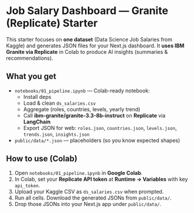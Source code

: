 # Job Salary Dashboard — Granite (Replicate) Starter

This starter focuses on **one dataset** (Data Science Job Salaries from Kaggle) and generates
JSON files for your Next.js dashboard. It **uses IBM Granite via Replicate** in Colab to produce
AI insights (summaries & recommendations).

## What you get
- `notebooks/01_pipeline.ipynb` — Colab-ready notebook:
  - Install deps
  - Load & clean `ds_salaries.csv`
  - Aggregate (roles, countries, levels, yearly trend)
  - Call **ibm-granite/granite-3.3-8b-instruct** on **Replicate** via **LangChain**
  - Export JSON for web: `roles.json`, `countries.json`, `levels.json`, `trends.json`, `insights.json`
- `public/data/*.json` — placeholders (so you know expected shapes)

## How to use (Colab)
1. Open `notebooks/01_pipeline.ipynb` in **Google Colab**.
2. In Colab, set your **Replicate API token** at **Runtime → Variables** with key `api_token`.
3. Upload your Kaggle CSV as `ds_salaries.csv` when prompted.
4. Run all cells. Download the generated JSONs from `public/data/`.
5. Drop those JSONs into your Next.js app under `public/data/`.
